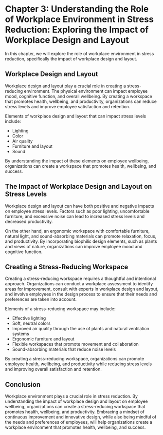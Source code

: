 Chapter 3: Understanding the Role of Workplace Environment in Stress Reduction: Exploring the Impact of Workplace Design and Layout
===================================================================================================================================

In this chapter, we will explore the role of workplace environment in stress reduction, specifically the impact of workplace design and layout.

Workplace Design and Layout
---------------------------

Workplace design and layout play a crucial role in creating a stress-reducing environment. The physical environment can impact employee mood, cognitive function, and overall wellbeing. By creating a workspace that promotes health, wellbeing, and productivity, organizations can reduce stress levels and improve employee satisfaction and retention.

Elements of workplace design and layout that can impact stress levels include:

* Lighting
* Color
* Air quality
* Furniture and layout
* Sound

By understanding the impact of these elements on employee wellbeing, organizations can create a workspace that promotes health, wellbeing, and success.

The Impact of Workplace Design and Layout on Stress Levels
----------------------------------------------------------

Workplace design and layout can have both positive and negative impacts on employee stress levels. Factors such as poor lighting, uncomfortable furniture, and excessive noise can lead to increased stress levels and decreased productivity.

On the other hand, an ergonomic workspace with comfortable furniture, natural light, and sound-absorbing materials can promote relaxation, focus, and productivity. By incorporating biophilic design elements, such as plants and views of nature, organizations can improve employee mood and cognitive function.

Creating a Stress-Reducing Workspace
------------------------------------

Creating a stress-reducing workspace requires a thoughtful and intentional approach. Organizations can conduct a workplace assessment to identify areas for improvement, consult with experts in workplace design and layout, and involve employees in the design process to ensure that their needs and preferences are taken into account.

Elements of a stress-reducing workspace may include:

* Effective lighting
* Soft, neutral colors
* Improved air quality through the use of plants and natural ventilation systems
* Ergonomic furniture and layout
* Flexible workspaces that promote movement and collaboration
* Sound-absorbing materials that reduce noise levels

By creating a stress-reducing workspace, organizations can promote employee health, wellbeing, and productivity while reducing stress levels and improving overall satisfaction and retention.

Conclusion
----------

Workplace environment plays a crucial role in stress reduction. By understanding the impact of workplace design and layout on employee wellbeing, organizations can create a stress-reducing workspace that promotes health, wellbeing, and productivity. Embracing a mindset of continuous improvement and innovative design, while also being mindful of the needs and preferences of employees, will help organizations create a workplace environment that promotes health, wellbeing, and success.
